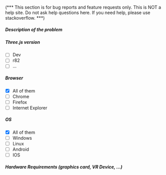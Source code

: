 (*** This section is for bug reports and feature requests only. This is NOT a help site. Do not ask help questions here. If you need help, please use stackoverflow. ***)

##### Description of the problem 


##### Three.js version

- [ ] Dev
- [ ] r82
- [ ] ...

##### Browser

- [x] All of them
- [ ] Chrome
- [ ] Firefox
- [ ] Internet Explorer

##### OS

- [x] All of them
- [ ] Windows
- [ ] Linux
- [ ] Android
- [ ] IOS

##### Hardware Requirements (graphics card, VR Device, ...)


